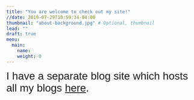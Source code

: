 ```yaml
---
title: "You are welcome to check out my site!"
//date: 2019-07-29T10:59:34-04:00
thumbnail: "about-background.jpg" # Optional, thumbnail
lead: ""
draft: true
menu:
  main:
    name:
    weight: 0
---
```


<span style="font-family:Arial; font-size:2em;">I have a separate blog site which hosts all my blogs [here](https://ericzhng.github.io/psn-blogs/).</span>
